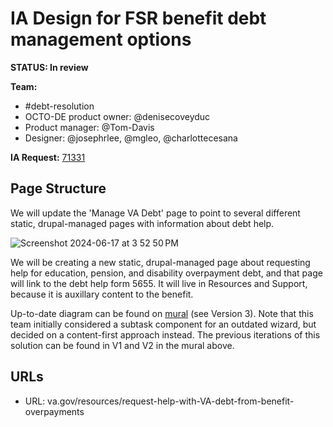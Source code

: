 # IA Design for FSR benefit debt management options
**STATUS: In review**

**Team:** 
- #debt-resolution
- OCTO-DE product owner: @denisecoveyduc
- Product manager: @Tom-Davis
- Designer: @josephrlee, @mgleo, @charlottecesana

**IA Request:** [71331](https://github.com/orgs/department-of-veterans-affairs/projects/929/views/26?pane=issue&itemId=46704947)


## <a name="pagestructure"></a>Page Structure

We will update the 'Manage VA Debt' page to point to several different static, drupal-managed pages with information about debt help. 

![Screenshot 2024-06-17 at 3 52 50 PM](https://github.com/department-of-veterans-affairs/va.gov-team/assets/122126772/86fa8666-80a5-4563-95cb-e3fe7bd2e497)

We will be creating a new static, drupal-managed page about requesting help for education, pension, and disability overpayment debt, and that page will link to the debt help form 5655. It will live in Resources and Support, because it is auxillary content to the benefit.

Up-to-date diagram can be found on [mural](https://app.mural.co/t/departmentofveteransaffairs9999/m/departmentofveteransaffairs9999/1682537441750/a9937e9953d80c221c5165131f611026e0419c7b?sender=ua67f17f1c416a96ea04d2476) (see Version 3). Note that this team initially considered a subtask component for an outdated wizard, but decided on a content-first approach instead. The previous iterations of this solution can be found in V1 and V2 in the mural above. 


## <a name="url"></a>URLs

- URL: va.gov/resources/request-help-with-VA-debt-from-benefit-overpayments






